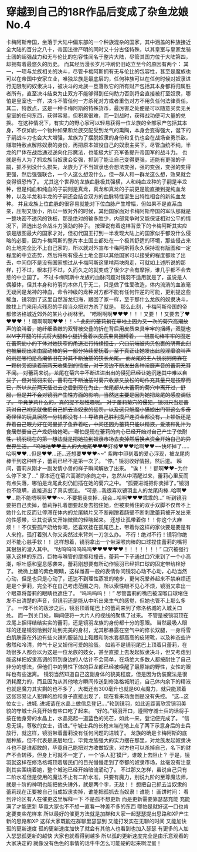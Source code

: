 # 穿越到自己的18R作品后变成了杂鱼龙娘 No.4

卡梅阿斯帝国，坐落于大陆中偏东部的一个种族混杂的国家，其中涵盖的种族接近全大陆的百分之八十，帝国法律严明的同时又十分古怪特殊，以其皇室与皇家龙骑士团的超强战力和无与伦比的包容性闻名于整片大陆，尽管其国力位于大陆第四，却拥有着最悠久的历史。
而其经历漫长岁月冲刷仍旧屹立至今的原因有两个：
其一，一项与龙族相关的决斗，尽管卡梅阿斯拥有无与伦比的包容性，甚至是魔族也可以在帝国中安家立业，唯独龙族是最底层的，任何种族可以在任何时候对奴隶进行无限制的奴隶决斗，被决斗的龙族一旦落败它的所有财产包括其本身都将归属胜者所有，直至决斗结束为止双方不能够得到任何助力否则将会直接被打至奴隶，哪怕是皇室也一样，决斗不管任何一方杀死对方或者重伤对方不用负任何法律责任。
其二，特赦点，这是一种卡梅阿斯的特殊货币，最厉害之处便是可以随意买卖无关皇室的任何东西，获得容易，但积累很难，而一到战时，获得战功便可大量的兑换。
在这种情况下，有实力的野心家可以轻易获得一位龙族的全部家产包括其本身，不仅如此一个物种如果和龙族交配受到龙气的熏陶，本身会变得强大，诞下的子嗣战斗力也会大大增强，龙族为了摆脱奴隶的身份和复仇也会在战场奋勇杀敌，赚取特赦点解除奴隶的身份，再把原本奴役自己的奴隶主买下。尽管血统不纯，半龙的尸体在战后通过逆向化形魔法，也能极大扩充军备提升帝国军的战斗力。
也就是有人为了抓龙族当奴隶会变强，抓到了能让自己变得更强，还能有更强的子嗣，抓不到没什么损失，龙族为了不当奴隶也会想法变强，强的变强，变强的变得更强，然后强强联合，一个人这么想没什么，但一群人和一群龙这么想，效果就会变得很恐怖了。
尤其这个世界的龙族血脉极其强横，人和纯血龙种的子嗣是半龙种，但是纯血和纯血的子嗣则是真龙，真龙和真龙的子嗣更是能直接到提纯血龙种，以及半龙和半龙的子嗣还会结合双方的血脉特性诞生出特性相合的新纯血龙种。
并且龙族上位血脉的很容易就能对下位血脉产生增幅，但如果不是直系血亲，压制又很小，所以一致对外的时候，其他国家面对卡梅阿斯帝国的军队那就是一整块密不透风的铁板，那是绝对的输多胜少，内部竞争时又能保证相对公平的情况下，筛选出总合战斗力强劲的种子。
按理说有着这样背景下的卡梅阿斯其实应该是版图最大的国家才对，但初代国王打到一半发现大陆上的国家似乎都没什么侵略的必要，因为卡梅阿斯的整片本土国土都处在一个极其舒适的环境，那些侵占来的土地完全比不上自己家的，所以就对外宣布卡梅阿斯将永久保持现有版图和一定程度的中立态势，然后将所有侵占土地全部以其他国家可以接受的程度都赎了出去，中间倒不是没有国家想过从卡梅阿斯这里啃两块肉走，可就如上述所说的那样，打不过，根本打不过，久而久之的就变成了很少才会有摩擦，谁几乎都不会去惹的中立国了。
不过卡梅阿斯中龙族的血脉问题对镜羽不适用就是了，虽说是人偶躯体，但其本身和符羽的本体几乎无二，只是做了性爱改造，体内流淌的血液毫无疑问是龙神的神血，命令神级的龙种对方都不能有任何忤逆的可能，更别提这些稀血，镜羽到了这里自然游龙归海，跟回了家一样，至于那什么龙族的奴隶决斗，敢找上门来用点残忍的手段当众把对方杀了就是。
那么此刻，卡梅阿斯帝国的帝都修洛格城近郊外的某片小树林里。
“唔啊啊啊❤❤❤！！！又要！！又要去了❤❤❤❤！！嗯啊啊啊❤❤！！~~~~~”
此刻的蕾莉躺在草地上因为又一次的菊穴高潮放声的浪叫着，她纤细柔嫩的双臂被交叠的折在背后用皮质束具牢牢的捆缚，双腿也以M字开腿的样式将大腿和小腿折叠着以皮质束具捆缚着，一根震动棒牢牢的固定在蕾莉幼小的下体对她狭窄的甬道进行持续撞击，穴口前端被肉贝包裹的阴蒂此刻也被展现出来由震动棒的另一部分持续爱抚着，至于真正让她发出此般淫靡浪叫声的则是哪怕是高潮依旧在对其不断抽插的狭长龙尾。
而龙尾的主人镜羽则倚靠在一颗树旁阅读着前两天收集到的情报，对于旁边不断发出各种淫靡声音的蕾莉充耳不闻。
对蕾莉来说，龙尾在菊穴中不断进进出出的侵犯已经让她沉迷其中难以自拔了，但对镜羽来说，蕾莉在不断抽插时菊穴收紧又放松的动作充其量只是按摩而已，所以从前两天插进去之后到现在为止，龙尾都从未蕾莉的菊穴中离开过，舒服，但是并不会对镜羽产生性方面的影响，当然这主要是因为她把龙尾的感度调低了。
毕竟萝莉什么的，真的提不起性趣呢。
对于蕾莉菊穴的侵犯，镜羽只当是蕾莉对自己初见就像把自己抓去当奴隶的惩罚，以及这只魅魔小猫娘出门带这么多奇奇怪怪的玩具居然一分钱都没有！！导致自己胜利摸尸连资金都没有，上顿饭还是靠着自己眼力好在河里抓了鱼靠着吃，中间还因为蕾莉只能以精液，爱液和乳汁为食居然要自己产龙奶给她喝。
哪怕是现在蕾莉的内心已经开始对自己产生了依耐性，镜羽现在的第一想法就是把她拉到奴隶市场去卖掉然后换点资金开始自己的异世界生活。
“呜咕咕❤❤~~主人的大龙尾❤❤❤~~好棒❤❤❤哈啊❤❤~~快坏掉了…..哈啊❤❤…但是❤❤…还…还想要❤❤❤~~”
紫眸中印刻着的爱心浮现，被龙尾肉棒干到这种样子，蕾莉已经不是第一次了。
“停。”
镜羽收好情报，然后道。
瞬间，蕾莉从刚才一副发情小兽的样子瞬间解放了出来。
“诶！！！额啊❤❤~为什么停下来了…”
原本还在菊穴高潮的余韵之中，忽然从中清醒过来，蕾莉心里反而有点失落，哪怕是龙尾此刻仍旧插在她的菊穴之中。
“孤要进城把你卖掉了。”镜羽也不隐瞒，直接道出了真实想法。
“可是…我很喜欢镜羽主人的龙尾肉棒..哈啊❤❤…能不能唔啊啊❤❤~~..不要把我卖掉…我会…哈啊❤❤❤乖乖的…”
听到镜羽要把自己卖掉，蕾莉挣扎着想要起身去抱住她，但被束缚住的双手双脚不仅帮不上她什么忙反而让停滞在体内的龙尾鳞片又不断剐蹭着肠壁不断刺激蕾莉被开发出来的性感带，让其说话又开始微微的轻喘起来。
还想让孤带着你！！你这个大麻烦！！不仅要孤产奶给你喝，还喜欢挂在孤尾巴上，带着你这样的家伙要是要是有人来抢，孤打着别人你又突然过来背刺一刀怎么办。
不行！绝对不行！镜羽你绝对不能心慈手软！！
这样想着，镜羽拿出一个带深喉肉棒的口球捏住蕾莉的嘴将其狠狠的灌入其中。
“咕呜呜呜呜呜呜❤❤❤❤❤❤！！！！！！！”
口穴被强行塞入这样的东西，巨物与喉管的摩擦和撞击，蕾莉一下子通过口穴来到了一个小高潮，呕吐感和窒息感袭来，蕾莉刚想要有所动作镜羽已经把口球的固定带给栓好了。
微微上翻的紫色眼睛，这样雌畜一般的表情你问镜羽心动不心动，心动当然心动，但是也只是心动了，还达不到理性蒸发的地步，更何况豢养起来不禁麻烦还是是个萝莉，完全不在自己考虑范围之内，所以索性眼不见心不烦，镜羽又拿出一个眼罩将蕾莉的眼睛也遮住了。
“呜呜呜呜！！”
尽管蕾莉的嘴巴被深喉口球堵住发不出清楚的声音，但镜羽还是能从中听出来生气的感觉，但她也管不上那么多了。
一阵不长的跋涉之后，镜羽顶着尾巴上的蕾莉来到了修洛格城的入城关口处。
而一到关口处，瞬间便将一大片人的视线的聚焦了过来。
不管是被镜羽顶在龙尾上捆得结结实实的蕾莉，还是镜羽龙族的身份都十分的惹眼。
当然最吸人眼球的还是镜羽恰到好处到完美的身材，尤其那暴露在空气中的修长双腿，一身将雪白肌肤露在外边有些火辣的服装加上鞋跟和防水套都高高的皮短靴，以及神态些许傲然和冷清，帅气十足又娇俏可爱的脸蛋。
如若不是镜羽尾巴上顶着只蕾莉，在场很多人都会以为这是一位龙族的妓女，甚至直接上去发起奴隶决斗，但又考虑到能这样把奴隶高调的带到身边的人估计不会简单，在场绝大多数人都按耐住了自己非分的想法，但他们中的男性下体的巨龙都已经被唤醒了最原始的野性，女性的眼眸也有些迷离。
镜羽当然知道自己这副身体的貌美程度，但是因为伪装魔法是很消耗魔力的，而且因为从其他地方瞬间传送到修洛格城附近，自己体内余下的精液也就是魔力其实剩的也不多了，大概还有300毫升也就是60点魔力，就只能顶着这张容易让人犯罪的脸和身子直接出现了，现在看来场面倒是没有失控。
“这…这位女士，进城..进城请在水晶上做信息登记….”轮到镜羽，如此近距离欣赏镜羽美貌的守城士兵竟开始有些口吃了起来。
“好的。”镜羽开口，遵照守城士兵的话将手按在他身旁的水晶上，水晶亮起一道蓝色的光芒，如此一来，登记便完成了。
“信息无误，尊敬的女士，请进。”守城士兵的长枪末端在地上点了两下示意身后的士兵放行，就这样，镜羽带着蕾莉没有任何问题的进城了。
龙族的确是卡梅阿斯的底层种族，但不代表是底层地位，毕竟龙族强大的实力摆在那里，对龙族发起奴隶决斗也不是谁都敢的，毕竟自己能把对方收做奴隶，对方也可以杀掉自己，名下的财产不会转移，但身上可就不一定了，一个‘杀人犯’摸尸，谁敢上去阻止？
于是，镜羽就这样在修洛格城顶着居民们的目光慢慢走到了帝都的奴隶市场，丝毫没有注意到其实围绕着她，整个城池已经开始暗流涌动了。
不过那又怎样，虽说自己只有二阶水准但是使用的魔法不止有二阶水准，只要有魔力，别说九阶的至尊魔法师，就是十阶的神明也能把他头锤外，就是两个字，无敌！！
想把自己抓去当奴隶的蕾莉现在正要被自己当成奴隶卖掉，谁能把孤抓去当奴隶！谁能！
画饼时间：
看到评论区有人在催更这里解释一下 不是孤不想更新 而是更新需要靠瑟瑟充能 充能满了才能更新 毕竟大家也不不想一直看一种差不多的东西 哪怕是就好这一口也肯定要变些花样来 所以最好的催更方法就是加群和大家一起瑟瑟提出思路和XP产生新的思路和XP 这样大家既能在群聊里瑟瑟到 又能打发实在无聊的时间 又能加快孤的更新速度 孤的更新速度加快了就会有其他人也看到也加入瑟瑟 有更多的人加入瑟瑟孤更新的越快 大家也就看得到越多 所以孤的更新速度完全是由乐意观看的大家决定的 就像没有色色的事情的话牛牛怎么可能硬的起来啊混蛋！

